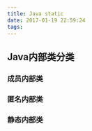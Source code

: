 ```yaml
---
title: Java static
date: 2017-01-19 22:59:24
tags:
---
```

## Java内部类分类
### 成员内部类
### 匿名内部类
### 静态内部类
